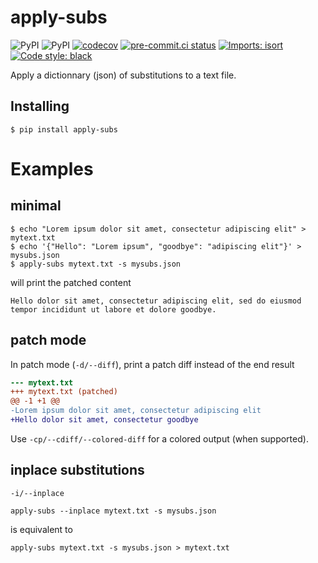 # apply-subs
![PyPI](https://img.shields.io/pypi/v/apply-subs)
![PyPI](https://img.shields.io/pypi/pyversions/apply_subs?logo=python&logoColor=white&label=Python)
[![codecov](https://codecov.io/gh/neutrinoceros/apply_subs/branch/main/graph/badge.svg)](https://codecov.io/gh/neutrinoceros/apply_subs)
[![pre-commit.ci status](https://results.pre-commit.ci/badge/github/neutrinoceros/apply_subs/main.svg)](https://results.pre-commit.ci/latest/github/neutrinoceros/apply_subs/main)
[![Imports: isort](https://img.shields.io/badge/%20imports-isort-%231674b1?style=flat&labelColor=ef8336)](https://pycqa.github.io/isort/)
[![Code style: black](https://img.shields.io/badge/code%20style-black-000000.svg)](https://github.com/psf/black)

Apply a dictionnary (json) of substitutions to a text file.
## Installing

```shell
$ pip install apply-subs
```

# Examples

## minimal
```shell
$ echo "Lorem ipsum dolor sit amet, consectetur adipiscing elit" > mytext.txt
$ echo '{"Hello": "Lorem ipsum", "goodbye": "adipiscing elit"}' > mysubs.json
$ apply-subs mytext.txt -s mysubs.json
```
will print the patched content
```
Hello dolor sit amet, consectetur adipiscing elit, sed do eiusmod tempor incididunt ut labore et dolore goodbye.
```

## patch mode


In patch mode (`-d/--diff`),
print a patch diff instead of the end result
```patch
--- mytext.txt
+++ mytext.txt (patched)
@@ -1 +1 @@
-Lorem ipsum dolor sit amet, consectetur adipiscing elit
+Hello dolor sit amet, consectetur goodbye
```

Use `-cp/--cdiff/--colored-diff` for a colored output (when supported).

## inplace substitutions
`-i/--inplace`
```
apply-subs --inplace mytext.txt -s mysubs.json
```
is equivalent to
```
apply-subs mytext.txt -s mysubs.json > mytext.txt
```
